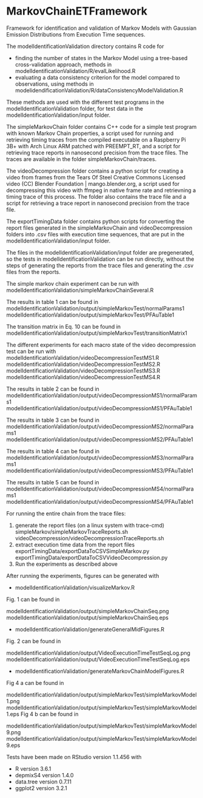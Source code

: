# MarkovChainETFramework

Framework for identification and validation of Markov Models with Gaussian Emission Distributions from Execution Time sequences.

The modelIdentificationValidation directory contains R code for 
- finding the number of states in the Markov Model using a tree-based cross-validation approach, methods in modelIdentificationValidation/R/evalLikelihood.R
- evaluating a data consistency criterion for the model compared to observations, using methods in modelidendificationValidation/R/dataConsistencyModelValidation.R

These methods are used with the different test programs in the modelIdentificationValidation folder, for test data in the modelIdentificationValidation/input folder.

The simpleMarkovChain folder contains C++ code for a simple test program with known Markov Chain properties, a script used for running and retrieving timing traces from the compiled executable on a Raspberry Pi 3B+ with Arch Linux ARM patched with PREEMPT_RT, and a script for retrieving trace reports in nanosecond precision from the trace files. The traces are available in the folder simpleMarkovChain/traces.

The videoDecompression folder contains a python script for creating a video from frames from the Tears Of Steel Creative Commons Licensed video (CC) Blender Foundation | mango.blender.org, a script used for decompressing this video with ffmpeg in native frame rate and retrievning a timing trace of this process. The folder also contains the trace file and a script for retrieving a trace report in nanosecond precision from the trace file.

The exportTimingData folder contains python scripts for converting the report files generated in the simpleMarkovChain and videoDecompression folders into .csv files with execution time sequences, that are put in the modelIdentificationValidation/input folder.

The files in the modelIdentificationValidation/input folder are pregenerated, so the tests in modelIdentificationValidation can be run directly, without the steps of generating the reports from the trace files and generating the .csv files from the reports.

The simple markov chain experiment can be run with
modelIdentificationValidation/simpleMarkovChainSeveral.R

The results in table 1 can be found in 
modelIdentificationValidation/output/simpleMarkovTest/normalParams1
modelIdentificationValidation/output/simpleMarkovTest/PFAuTable1

The transition matrix in Eq. 10 can be found in 
modelIdentificationValidation/output/simpleMarkovTest/transitionMatrix1

The different experiments for each macro state of the video decompression test can be run with
modelIdentificationValidation/videoDecompressionTestMS1.R
modelIdentificationValidation/videoDecompressionTestMS2.R
modelIdentificationValidation/videoDecompressionTestMS3.R
modelIdentificationValidation/videoDecompressionTestMS4.R

The results in table 2 can be found in
modelIdentificationValidation/output/videoDecompressionMS1/normalParams1
modelIdentificationValidation/output/videoDecompressionMS1/PFAuTable1

The results in table 3 can be found in
modelIdentificationValidation/output/videoDecompressionMS2/normalParams1
modelIdentificationValidation/output/videoDecompressionMS2/PFAuTable1

The results in table 4 can be found in
modelIdentificationValidation/output/videoDecompressionMS3/normalParams1
modelIdentificationValidation/output/videoDecompressionMS3/PFAuTable1

The results in table 5 can be found in
modelIdentificationValidation/output/videoDecompressionMS4/normalParams1
modelIdentificationValidation/output/videoDecompressionMS4/PFAuTable1

For running the entire chain from the trace files:
1. generate the report files (on a linux system with trace-cmd)
simpleMarkov/simpleMarkovTraceReports.sh
videoDecompression/videoDecompressionTraceReports.sh
2. extract execution time data from the report files
exportTimingData/exportDataToCSVSimpleMarkov.py
exportTimingData/exportDataToCSVVideoDecompression.py
3. Run the experiments as described above

After running the experiments, figures can be generated with 
- modelIdentificationValidation/visualizeMarkov.R

Fig. 1 can be found in
 
modelIdentificationValidation/output/simpleMarkovChainSeq.png
modelIdentificationValidation/output/simpleMarkovChainSeq.eps

- modelIdentificationValidation/generateGeneralMidFigures.R

Fig. 2 can be found in 

modelIdentificationValidation/output/VideoExecutionTimeTestSeqLog.png
modelIdentificationValidation/output/VideoExecutionTimeTestSeqLog.eps

- modelIdentificationValidation/generateMarkovChainModelFigures.R

Fig 4 a can be found in 

modelIdentificationValidation/output/simpleMarkovTest/simpleMarkovModel1.png
modelIdentificationValidation/output/simpleMarkovTest/simpleMarkovModel1.eps
Fig 4 b can be found in 

modelIdentificationValidation/output/simpleMarkovTest/simpleMarkovModel9.png
modelIdentificationValidation/output/simpleMarkovTest/simpleMarkovModel9.eps

Tests have been made on RStudio version 1.1.456 with 
- R version 3.6.1
- depmixS4 version 1.4.0
- data.tree version 0.7.11
- ggplot2 version 3.2.1
